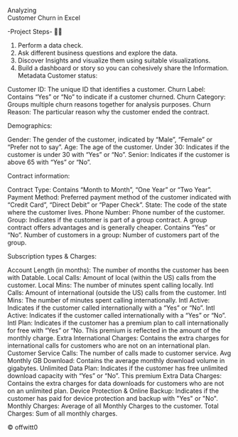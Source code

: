 Analyzing      
Customer Churn in Excel

-Project Steps- 🧑‍💻

1.	Perform a data check.
2.	Ask different business questions and explore the data.
3.	Discover Insights and visualize them using suitable visualizations.
4.	Build a dashboard or story so you can cohesively share the Information.
Metadata
Customer status:

Customer ID: The unique ID that identifies a customer.
Churn Label: Contains “Yes” or “No” to indicate if a customer churned.
Churn Category: Groups multiple churn reasons together for analysis purposes.
Churn Reason: The particular reason why the customer ended the contract.

Demographics:

Gender: The gender of the customer, indicated by “Male”, “Female” or “Prefer not to say”.
Age: The age of the customer.
Under 30: Indicates if the customer is under 30 with “Yes” or “No”.
Senior: Indicates if the customer is above 65 with “Yes” or “No”.

Contract information:

Contract Type: Contains “Month to Month”, “One Year” or “Two Year”.
Payment Method: Preferred payment method of the customer indicated with “Credit Card”, “Direct Debit” or “Paper Check”.
State: The code of the state where the customer lives.
Phone Number: Phone number of the customer.
Group: Indicates if the customer is part of a group contract. A group contract offers advantages and is generally cheaper. Contains “Yes” or “No”.
Number of customers in a group: Number of customers part of the group.

Subscription types & Charges:

Account Length (in months): The number of months the customer has been with Datable.
Local Calls: Amount of local (within the US) calls from the customer.
Local Mins: The number of minutes spent calling locally.
Intl Calls: Amount of international (outside the US) calls from the customer.
Intl Mins: The number of minutes spent calling internationally.
Intl Active: Indicates if the customer called internationally with a “Yes” or “No”.
Intl Active: Indicates if the customer called internationally with a “Yes” or “No”.
Intl Plan: Indicates if the customer has a premium plan to call internationally for free with “Yes” or “No. This premium is reflected in the amount of the monthly charge.
Extra International Charges: Contains the extra charges for international calls for customers who are not on an international plan.
Customer Service Calls: The number of calls made to customer service.
Avg Monthly GB Download: Contains the average monthly download volume in gigabytes.
Unlimited Data Plan: Indicates if the customer has free unlimited download capacity with “Yes” or “No”. This premium
Extra Data Charges: Contains the extra charges for data downloads for customers who are not on an unlimited plan.
Device Protection & Online Backup: Indicates if the customer has paid for device protection and backup with "Yes" or "No".
Monthly Charges: Average of all Monthly Charges to the customer.
Total Charges: Sum of all monthly charges.






© offwitt0

